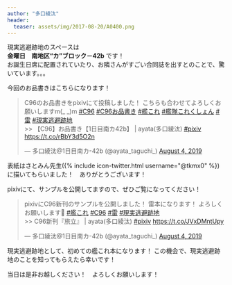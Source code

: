 ```yaml
---
author: "多口綾汰"
header:
  teaser: assets/img/2017-08-20/A0400.png
---
```

現実逃避跡地のスペースは<br>
<b>金曜日　南地区“カ”ブロック－42b</b> です！<br>
お誕生日席に配置されていたり、お隣さんがすごい合同誌を出すとのことで、驚いています。。。

今回のお品書きはこちらになります！

<blockquote class="twitter-tweet"><p lang="ja" dir="ltr">C96のお品書きをpixivにて投稿しました！ こちらも合わせてよろしくお願いしますm(_ _)m <a href="https://twitter.com/hashtag/C96?src=hash&amp;ref_src=twsrc%5Etfw">#C96</a> <a href="https://twitter.com/hashtag/C96%E3%81%8A%E5%93%81%E6%9B%B8%E3%81%8D?src=hash&amp;ref_src=twsrc%5Etfw">#C96お品書き</a> <a href="https://twitter.com/hashtag/%E8%89%A6%E3%81%93%E3%82%8C?src=hash&amp;ref_src=twsrc%5Etfw">#艦これ</a> <a href="https://twitter.com/hashtag/%E8%89%A6%E9%9A%8A%E3%81%93%E3%82%8C%E3%81%8F%E3%81%97%E3%82%87%E3%82%93?src=hash&amp;ref_src=twsrc%5Etfw">#艦隊これくしょん</a> <a href="https://twitter.com/hashtag/%E9%9B%B7?src=hash&amp;ref_src=twsrc%5Etfw">#雷</a> <a href="https://twitter.com/hashtag/%E7%8F%BE%E5%AE%9F%E9%80%83%E9%81%BF%E8%B7%A1%E5%9C%B0?src=hash&amp;ref_src=twsrc%5Etfw">#現実逃避跡地</a><br>&gt;&gt; 【C96】お品書き【1日目南カ42b】 | ayata(多口綾汰) <a href="https://twitter.com/hashtag/pixiv?src=hash&amp;ref_src=twsrc%5Etfw">#pixiv</a> <a href="https://t.co/rBbY3d5O2n">https://t.co/rBbY3d5O2n</a></p>&mdash; 多口綾汰@1日目南カ-42b (@ayata_taguchi_) <a href="https://twitter.com/ayata_taguchi_/status/1157918338795761664?ref_src=twsrc%5Etfw">August 4, 2019</a></blockquote> <script async src="https://platform.twitter.com/widgets.js" charset="utf-8"></script>

表紙はさとみん先生({% include icon-twitter.html username="@tkmx0" %})に描いてもらいました！　ありがとうございます！

pixivにて、サンプルを公開してますので、ぜひご覧になってください！

<blockquote class="twitter-tweet"><p lang="ja" dir="ltr">pixivにC96新刊のサンプルを公開しました！ 雷本になります！ よろしくお願いします🙏 <a href="https://twitter.com/hashtag/%E8%89%A6%E3%81%93%E3%82%8C?src=hash&amp;ref_src=twsrc%5Etfw">#艦これ</a> <a href="https://twitter.com/hashtag/C96?src=hash&amp;ref_src=twsrc%5Etfw">#C96</a> <a href="https://twitter.com/hashtag/%E9%9B%B7?src=hash&amp;ref_src=twsrc%5Etfw">#雷</a> <a href="https://twitter.com/hashtag/%E7%8F%BE%E5%AE%9F%E9%80%83%E9%81%BF%E8%B7%A1%E5%9C%B0?src=hash&amp;ref_src=twsrc%5Etfw">#現実逃避跡地</a><br>&gt;&gt; C96新刊『旅立』 | ayata(多口綾汰) <a href="https://twitter.com/hashtag/pixiv?src=hash&amp;ref_src=twsrc%5Etfw">#pixiv</a> <a href="https://t.co/JVxDMntUpy">https://t.co/JVxDMntUpy</a></p>&mdash; 多口綾汰@1日目南カ-42b (@ayata_taguchi_) <a href="https://twitter.com/ayata_taguchi_/status/1157915238173249538?ref_src=twsrc%5Etfw">August 4, 2019</a></blockquote> <script async src="https://platform.twitter.com/widgets.js" charset="utf-8"></script>

現実逃避跡地として、初めての艦これ本になります！
この機会で、現実逃避跡地のことを知ってもらえたら幸いです！

当日は是非お越しください！　よろしくお願いします！